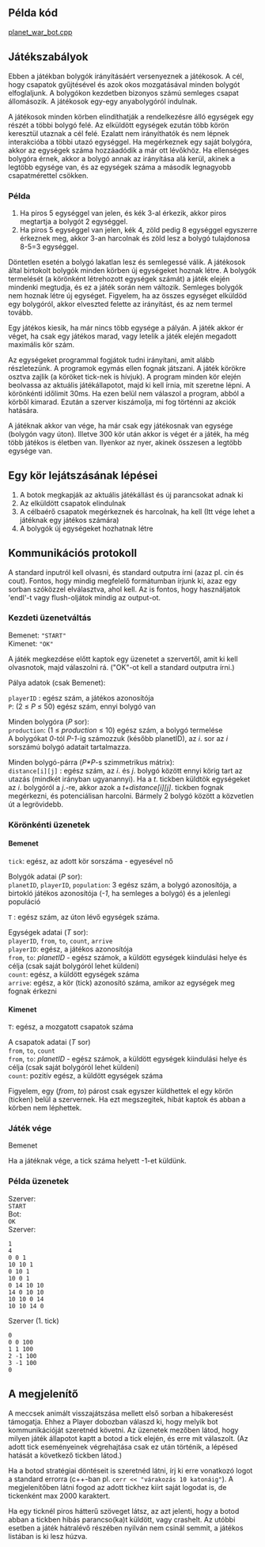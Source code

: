 ## Példa kód

[planet_war_bot.cpp](/public/games/planet-war/planet_war_bot.cpp)

## Játékszabályok

Ebben a játékban bolygók irányításáért versenyeznek a játékosok.
A cél, hogy csapatok gyűjtésével és azok okos mozgatásával minden bolygót elfoglaljunk.
A bolygókon kezdetben bizonyos számú semleges csapat állomásozik.
A játékosok egy-egy anyabolygóról indulnak.

A játékosok minden körben elindíthatják a rendelkezésre álló egységek egy részét a többi bolygó felé.
Az elküldött egységek ezután több körön keresztül utaznak a cél felé.
Ezalatt nem irányíthatók és nem lépnek interakcióba a többi utazó egységgel.
Ha megérkeznek egy saját bolygóra, akkor az egységek száma hozzáadódik a már ott lévőkhöz.
Ha ellenséges bolygóra érnek, akkor a bolygó annak az irányítása alá kerül, akinek a legtöbb egysége van, és az egységek száma a második legnagyobb csapatmérettel csökken.

### Példa

1. Ha piros 5 egységgel van jelen, és kék 3-al érkezik, akkor piros megtartja a bolygót 2 egységgel.
2. Ha piros 5 egységgel van jelen, kék 4, zöld pedig 8 egységgel egyszerre érkeznek meg, akkor 3-an harcolnak és zöld lesz a bolygó tulajdonosa 8-5=3 egységgel.

Döntetlen esetén a bolygó lakatlan lesz és semlegessé válik.
A játékosok által birtokolt bolygók minden körben új egységeket hoznak létre.
A bolygók termelését (a körönként létrehozott egységek számát) a játék elején mindenki megtudja,
és ez a játék során nem változik.
Semleges bolygók nem hoznak létre új egységet.
Figyelem, ha az összes egységet elküldöd egy bolygóról, akkor elveszted felette az irányítást, és az nem termel tovább.

Egy játékos kiesik, ha már nincs több egysége a pályán.
A játék akkor ér véget, ha csak egy játékos marad, vagy letelik a játék elején megadott maximális kör szám.

Az egységeket programmal fogjátok tudni irányítani, amit alább részletezünk.
A programok egymás ellen fognak játszani.
A játék körökre osztva zajlik (a köröket tick-nek is hívjuk).
A program minden kör elején beolvassa az aktuális játékállapotot, majd ki kell írnia, mit szeretne lépni.
A körönkénti időlimit 30ms. Ha ezen belül nem válaszol a program, abból a körből kimarad.
Ezután a szerver kiszámolja, mi fog történni az akciók hatására.

A játéknak akkor van vége, ha már csak egy játékosnak van egysége (bolygón vagy úton).
Illetve 300 kör után akkor is véget ér a játék, ha még több játékos is életben van.
Ilyenkor az nyer, akinek összesen a legtöbb egysége van.

## Egy kör lejátszásának lépései

1. A botok megkapják az aktuális játékállást és új parancsokat adnak ki
2. Az elküldött csapatok elindulnak
3. A célbaérő csapatok megérkeznek és harcolnak, ha kell (Itt vége lehet a játéknak egy játékos számára)
4. A bolygók új egységeket hozhatnak létre

## Kommunikációs protokoll

A standard inputról kell olvasni, és standard outputra írni (azaz pl. cin és cout).
Fontos, hogy mindig megfelelő formátumban írjunk ki, azaz egy sorban szóközzel elválasztva, ahol kell.
Az is fontos, hogy használjatok 'endl'-t vagy flush-oljátok mindig az output-ot.

### Kezdeti üzenetváltás

Bemenet: `"START"`\
Kimenet: `"OK"`

A játék megkezdése előtt kaptok egy üzenetet a szervertől, amit ki kell olvasnotok, majd válaszolni rá.
("OK"-ot kell a standard outputra írni.)

Pálya adatok (csak Bemenet):

`playerID` : egész szám, a játékos azonosítója\
`P`: (2 ≤ _P_ ≤ 50) egész szám, ennyi bolygó van

Minden bolygóra (_P_ sor):\
`production`: (1 ≤ _production_ ≤ 10) egész szám, a bolygó termelése\
A bolygókat _0_-tól _P-1_-ig számozzuk (később planetID), az _i_. sor az _i_ sorszámú bolygó adatait tartalmazza.

Minden bolygó-párra (_P\*P_-s szimmetrikus mátrix):\
`distance[i][j]` : egész szám, az _i_. és _j_. bolygó között ennyi körig tart az utazás (mindkét irányban ugyanannyi).
Ha a _t_. tickben küldtök egységeket az _i_. bolygóról a _j_.-re, akkor azok a _t+distance[i][j]_. tickben fognak megérkezni, és potenciálisan harcolni.
Bármely 2 bolygó között a közvetlen út a legrövidebb.

### Körönkénti üzenetek

#### Bemenet

`tick`: egész, az adott kör sorszáma - egyesével nő

Bolygók adatai (_P_ sor):\
`planetID`, `playerID`, `population`: 3 egész szám, a bolygó azonosítója, a birtokló játékos azonosítója (_-1_, ha semleges a bolygó) és a jelenlegi populáció

`T` : egész szám, az úton lévő egységek száma.

Egységek adatai (_T_ sor):\
`playerID`, `from`, `to`, `count`, `arrive`\
`playerID`: egész, a játékos azonosítója\
`from`, `to`: _planetID_ - egész számok, a küldött egységek kiindulási helye és célja (csak saját bolygóról lehet küldeni)\
`count`: egész, a küldött egységek száma\
`arrive`: egész, a kör (tick) azonosító száma, amikor az egységek meg fognak érkezni

#### Kimenet

`T`: egész, a mozgatott csapatok száma

A csapatok adatai (_T_ sor)\
`from`, `to`, `count`\
`from`, `to`: _planetID_ - egész számok, a küldött egységek kiindulási helye és célja (csak saját bolygóról lehet küldeni)\
`count`: pozitív egész, a küldött egységek száma

Figyelem, egy (_from_, _to_) párost csak egyszer küldhettek el egy körön (ticken) belül a szervernek.
Ha ezt megszegitek, hibát kaptok és abban a körben nem léphettek.

### Játék vége

Bemenet

Ha a játéknak vége, a tick száma helyett -1-et küldünk.

### Példa üzenetek

Szerver:\
`START`\
Bot:\
`OK`\
Szerver:

```
1
4
0 0 1
10 10 1
0 10 1
10 0 1
0 14 10 10
14 0 10 10
10 10 0 14
10 10 14 0
```

Szerver (1. tick)

```
0
0 0 100
1 1 100
2 -1 100
3 -1 100
0
```

## A megjelenítő

A meccsek animált visszajátszása mellett első sorban a hibakeresést támogatja.
Ehhez a Player dobozban válaszd ki, hogy melyik bot kommunikációját szeretnéd követni.
Az üzenetek mezőben látod, hogy milyen játék állapotot kaptt a botod a tick elején, és erre mit válaszolt.
(Az adott tick eseményeinek végrehajtása csak ez után történik, a lépésed hatását a következő tickben látod.)

Ha a botod stratégiai döntéseit is szeretnéd látni, írj ki erre vonatkozó logot a standard errorra (c++-ban pl. `cerr << "várakozás 10 katonáig"`).
A megjelenítőben látni fogod az adott tickhez kiírt saját logodat is, de tickenként max 2000 karaktert.

Ha egy ticknél piros hátterű szöveget látsz, az azt jelenti, hogy a botod abban a tickben hibás parancso(ka)t küldött, vagy crashelt.
Az utóbbi esetben a játék hátralévő részében nyilván nem csinál semmit, a játékos listában is ki lesz húzva.
